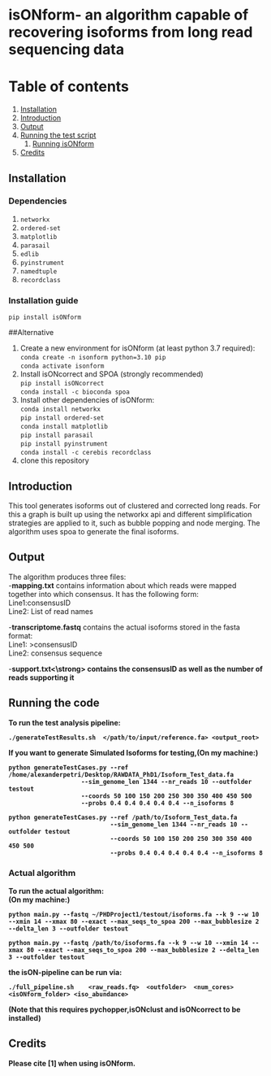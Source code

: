 # isONform- an algorithm capable of recovering isoforms from long read sequencing data
# Table of contents
1. [Installation](#installation)
2. [Introduction](#introduction)
3. [Output](#output) 
4. [Running the test script](#Running)
	1. [Running isONform](#runalgo)
5. [Credits](#credits)

## Installation <a name="installation"></a>

### Dependencies

1. `networkx`
2. `ordered-set`
3. `matplotlib`
4. `parasail`
5. `edlib`
6. `pyinstrument`
7. `namedtuple`
8. `recordclass`


### Installation guide
```
pip install isONform
```

##Alternative
1. Create a new environment for isONform (at least python 3.7 required):<br />
		`conda create -n isonform python=3.10 pip` <br />
		`conda activate isonform` <br />
2.  Install isONcorrect and SPOA (strongly recommended)<br />
		`pip install isONcorrect` <br />
		`conda install -c bioconda spoa` <br />
3.  Install other dependencies of isONform:<br />
		`conda install networkx`<br />
		`pip install ordered-set`<br />
		`conda install matplotlib`<br />
		`pip install parasail`<br />
		`pip install pyinstrument`<br />
		`conda install -c cerebis recordclass`<br />
4. clone this repository
		




## Introduction <a name="introduction"></a>

This tool generates isoforms out of clustered and corrected long reads.
For this a graph is built up using the networkx api and different simplification strategies are applied to it, such as bubble popping and node merging.
The algorithm uses spoa to generate the final isoforms.<br />

## Output <a name="output"></a>

The algorithm produces three files:<br />
-<strong>mapping.txt</strong> contains information about which reads were mapped together into which consensus. It has the following form:<br />
Line1:consensusID <br />
Line2: List of read names </p>

-<strong>transcriptome.fastq</strong> contains the actual isoforms stored in the fasta format:<br />
Line1: >consensusID<br />
Line2: consensus sequence<br />

-<strong>support.txt<\strong> contains the consensusID as well as the number of reads supporting it<br/>
## Running the code <a name="Running"></a>

To run the test analysis pipeline:

```
./generateTestResults.sh  </path/to/input/reference.fa> <output_root>
```

If you want to generate Simulated Isoforms for testing,(On my machine:)
```
python generateTestCases.py --ref /home/alexanderpetri/Desktop/RAWDATA_PhD1/Isoform_Test_data.fa 
					--sim_genome_len 1344 --nr_reads 10 --outfolder testout 
					--coords 50 100 150 200 250 300 350 400 450 500 
					--probs 0.4 0.4 0.4 0.4 0.4 --n_isoforms 8 
```

```
python generateTestCases.py --ref /path/to/Isoform_Test_data.fa 
							--sim_genome_len 1344 --nr_reads 10 --outfolder testout 
							--coords 50 100 150 200 250 300 350 400 450 500 
							--probs 0.4 0.4 0.4 0.4 0.4 --n_isoforms 8
```

### Actual algorithm <a name="runalgo"></a>
To run the actual algorithm:<br />
(On my machine:)

```
python main.py --fastq ~/PHDProject1/testout/isoforms.fa --k 9 --w 10 --xmin 14 --xmax 80 --exact --max_seqs_to_spoa 200 --max_bubblesize 2 --delta_len 3 --outfolder testout
```

```
python main.py --fastq /path/to/isoforms.fa --k 9 --w 10 --xmin 14 --xmax 80 --exact --max_seqs_to_spoa 200 --max_bubblesize 2 --delta_len 3 --outfolder testout
```
the isON-pipeline can be run via:
```
./full_pipeline.sh    <raw_reads.fq>  <outfolder>  <num_cores> <isONform_folder> <iso_abundance>
```
(Note that this requires pychopper,isONclust and isONcorrect to be installed)

## Credits <a name="credits"></a>

Please cite [1] when using isONform.
